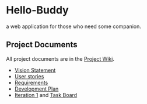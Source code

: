 # Hello-Buddy
a web application for those who need some companion.

## Project Documents

All project documents are in the [Project Wiki](../../wiki/Home).

- [Vision Statement](../../wiki/Vision%20Statement)
- [User stories](../../wiki/User%20stories)
- [Requirements](../../wiki/Requirements)
- [Development Plan](../../wiki/Development%20Plan)
- [Iteration 1](../../wiki/Iteration%201%20) and [Task Board](https://github.com/orgs/ISP-Hello-Buddy/projects/1/views/5)
